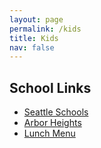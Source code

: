 ```yaml
---
layout: page
permalink: /kids
title: Kids
nav: false
---
```


## School Links

- [Seattle Schools](https://www.seattleschools.org)
- [Arbor Heights](https://arborheightses.seattleschools.org)
- [Lunch Menu](https://www.seattleschools.org/cms/One.aspx?portalId=627&pageId=18528)


